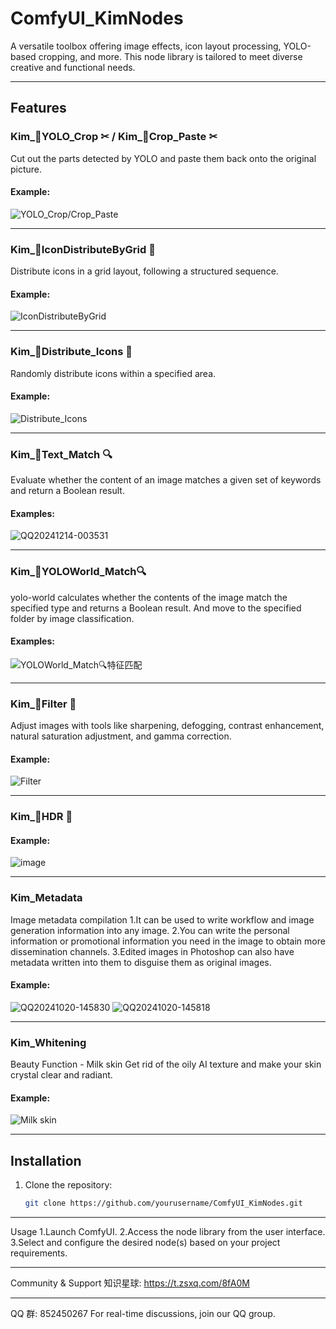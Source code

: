# ComfyUI_KimNodes

A versatile toolbox offering image effects, icon layout processing, YOLO-based cropping, and more. This node library is tailored to meet diverse creative and functional needs.

---

## Features

### Kim_🍊YOLO_Crop ✂ / Kim_🍊Crop_Paste ✂

Cut out the parts detected by YOLO and paste them back onto the original picture.

#### Example:
![YOLO_Crop/Crop_Paste](https://github.com/user-attachments/assets/20b62bcb-1c42-4a68-b04a-4844b137c2ef)

---

### Kim_🍊IconDistributeByGrid 🛑

Distribute icons in a grid layout, following a structured sequence.

#### Example:
![IconDistributeByGrid](https://github.com/user-attachments/assets/eb2b3507-ab93-4a5d-b51f-16d4ca07c485)

---

### Kim_🍊Distribute_Icons 🛑

Randomly distribute icons within a specified area.

#### Example:
![Distribute_Icons](https://github.com/user-attachments/assets/c0a842a2-fc0f-4309-81a2-c6f0dae91e23)

---

### Kim_🍊Text_Match 🔍

Evaluate whether the content of an image matches a given set of keywords and return a Boolean result.

#### Examples:
![QQ20241214-003531](https://github.com/user-attachments/assets/bb5e5dd0-18c7-48b0-a482-658f6bfa9ac7)

---

### Kim_🍊YOLOWorld_Match🔍

yolo-world calculates whether the contents of the image match the specified type and returns a Boolean result. And move to the specified folder by image classification.

#### Examples:
![YOLOWorld_Match🔍特征匹配](https://github.com/user-attachments/assets/f1966c74-6a93-499f-9ed7-224630632f42)

---

### Kim_🍊Filter 🎨

Adjust images with tools like sharpening, defogging, contrast enhancement, natural saturation adjustment, and gamma correction.

#### Example:
![Filter](https://github.com/user-attachments/assets/c85ef0b9-4a61-4b45-9bda-90b4e2656693)

---

### Kim_🍊HDR 🎨

#### Example:
![image](https://github.com/user-attachments/assets/591afb41-a2f6-4bab-bf8f-3436b0a431f5)

---

### Kim_Metadata

Image metadata compilation
1.It can be used to write workflow and image generation information into any image.
2.You can write the personal information or promotional information you need in the image to obtain more dissemination channels.
3.Edited images in Photoshop can also have metadata written into them to disguise them as original images.

#### Example:
![QQ20241020-145830](https://github.com/user-attachments/assets/fd448c3c-d078-4a93-87c5-41c90d93ca57)
![QQ20241020-145818](https://github.com/user-attachments/assets/2a28b95b-2361-4ca8-a323-42814bfe539f)

---

### Kim_Whitening

Beauty Function - Milk skin
Get rid of the oily AI texture and make your skin crystal clear and radiant.

#### Example:
![Milk skin](https://github.com/user-attachments/assets/e4bbc544-36a6-4d86-a709-c3880c4a0037)

---




## Installation

1. Clone the repository:
   ```bash
   git clone https://github.com/yourusername/ComfyUI_KimNodes.git

---

Usage
1.Launch ComfyUI.
2.Access the node library from the user interface.
3.Select and configure the desired node(s) based on your project requirements.

---

Community & Support
知识星球: https://t.zsxq.com/8fA0M

---

QQ 群: 852450267
For real-time discussions, join our QQ group. 
